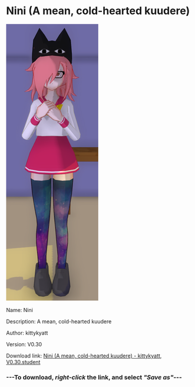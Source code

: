 # Nini (A mean, cold-hearted kuudere)

<img src = "https://raw.githubusercontent.com/Arbiter1223/Daigaku-Gurashi-Custom-Students/master/Students/Files/Nini%20(A%20mean%2C%20cold-hearted%20kuudere).png">

Name: Nini

Description: A mean, cold-hearted kuudere

Author: kittykyatt

Version: V0.30

Download link: <a href="https://raw.githubusercontent.com/Arbiter1223/Daigaku-Gurashi-Custom-Students/master/Students/Files/Nini%20(A%20mean%2C%20cold-hearted%20kuudere)%20-%20kittykyatt%2C%20V0.30.student">Nini (A mean, cold-hearted kuudere) - kittykyatt, V0.30.student</a>

### ---**To download, _right-click_ the link, and select _"Save as"_**---
